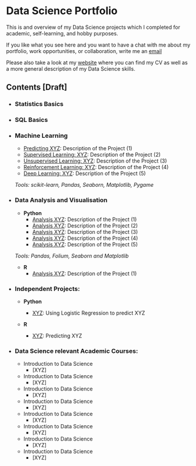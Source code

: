 # Data Science Portfolio  
This is and overview of my Data Science projects which I completed for academic, self-learning, and hobby purposes.

If you like what you see here and you want to have a chat with me about my portfolio, work opportunities, or collaboration, write me an [email](st.knoedler@gmail.com) 

Please also take a look at my [website](http://sknoedler.github.io) where you can find my CV as well as a more general description of my Data Science skills.

## Contents [Draft]

- ### Statistics Basics


- ### SQL Basics


- ### Machine Learning

	- [Predicting XYZ](https://github.com/steffen/.../prediction1.ipynb): Description of the Project (1)
	- [Supervised Learning: XYZ](https://github.com/steffen/.../prediction1.ipynb): Description of the Project (2)
	- [Unsupervised Learning: XYZ](https://github.com/steffen/.../prediction1.ipynb): Description of the Project (3)
	- [Reinforcement Learning: XYZ](https://github.com/steffen/.../prediction1.ipynb): Description of the Project (4)
	- [Deep Learning: XYZ](https://github.com/steffen/.../prediction1.ipynb):  Description of the Project (5)

	_Tools: scikit-learn, Pandas, Seaborn, Matplotlib, Pygame_ 


- ### Data Analysis and Visualisation
	- __Python__
		- [Analysis XYZ](https://github.com/steffen/.../prediction1.ipynb): Description of the Project (1)
		- [Analysis XYZ](https://github.com/steffen/.../prediction1.ipynb): Description of the Project (2)
		- [Analysis XYZ](https://github.com/steffen/.../prediction1.ipynb): Description of the Project (3)
		- [Analysis XYZ](https://github.com/steffen/.../prediction1.ipynb): Description of the Project (4)
		- [Analysis XYZ](https://github.com/steffen/.../prediction1.ipynb):  Description of the Project (5)

		
	_Tools: Pandas, Folium, Seaborn and Matplotlib_

	- __R__ 
		- [Analysis XYZ](https://github.com/steffen/.../prediction1.ipynb): Description of the Project (1)


- ### Independent Projects: 

	- __Python__
		- [XYZ](https://github.com/steffen/.../prediction1.ipynb): Using Logistic Regression to predict XYZ

	- __R__
		- [XYZ](https://github.com/steffen/.../prediction1.ipynb): Predicting XYZ
		

- ### Data Science relevant Academic Courses: 

	- Introduction to Data Science
		- [XYZ]
	- Introduction to Data Science
		- [XYZ]
	- Introduction to Data Science
		- [XYZ]
	- Introduction to Data Science
		- [XYZ]
	- Introduction to Data Science
		- [XYZ]
	- Introduction to Data Science
		- [XYZ]
	- Introduction to Data Science
		- [XYZ]
	- Introduction to Data Science
		- [XYZ]




